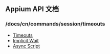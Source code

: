 ## Appium API 文档

  ### /docs/cn/commands/session/timeouts

<div class="api-index">
<ul>
    <li><a href='/docs/cn/commands/session/timeouts/timeouts.md'>Timeouts</a></li>
    <li><a href='/docs/cn/commands/session/timeouts/implicit-wait.md'>Implicit Wait</a></li>
    <li><a href='/docs/cn/commands/session/timeouts/async-script.md'>Async Script</a></li>
</ul>
</div>

